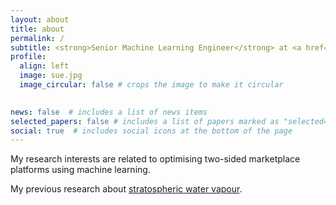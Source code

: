 ```yaml
---
layout: about
title: about
permalink: /
subtitle: <strong>Senior Machine Learning Engineer</strong> at <a href='https://www.usertesting.com/'>UserTesting</a>.
profile:
  align: left
  image: sue.jpg
  image_circular: false # crops the image to make it circular
  

news: false  # includes a list of news items
selected_papers: false # includes a list of papers marked as "selected={true}"
social: true  # includes social icons at the bottom of the page
---
```

My research interests are related to optimising two-sided marketplace platforms using machine learning. 

My previous research about <a href="https://www.nasa.gov/feature/langley/studying-earth-s-stratospheric-water-vapor/">stratospheric water vapour</a>.